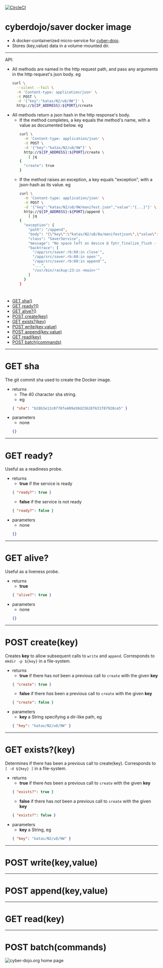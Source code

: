
[![CircleCI](https://circleci.com/gh/cyber-dojo/saver.svg?style=svg)](https://circleci.com/gh/cyber-dojo/saver)

# cyberdojo/saver docker image

- A docker-containerized micro-service for [cyber-dojo](http://cyber-dojo.org).
- Stores (key,value) data in a volume-mounted dir.

- - - -
API:
  * All methods are named in the http request path, and pass any
    arguments in the http request's json body. eg
    ```bash
    curl \
      --silent --fail \
      -H 'Content-type: application/json' \
      -X POST \
      -d '{"key":"katas/N2/u8/9W"}' \
      http://${IP_ADDRESS}:${PORT}/create
    ```
  * All methods return a json hash in the http response's body.
    * If the method completes, a key equals the method's name, with
      a value as documented below. eg
      ```bash
      curl \
        -H 'Content-type: application/json' \
        -X POST \
        -d '{"key":"katas/N2/u8/9W"}' \
        http://${IP_ADDRESS}:${PORT}/create \
          | jq      
      {
        "create": true
      }
      ```
    * If the method raises an exception, a key equals "exception", with
      a json-hash as its value. eg
      ```bash
      curl \
        -H 'Content-type: application/json' \
        -X POST \
        -d '{"key":"katas/N2/u8/9W/manifest.json","value":"{...}"}' \
        http://${IP_ADDRESS}:${PORT}/append \
          | jq      
      {
        "exception": {
          "path": "/append",
          "body": "{\"key\":\"katas/N2/u8/8a/manifestjson\",\"value\":\"{...}\"}",
          "class": "SaverService",
          "message": "No space left on device @ fptr_finalize_flush - /cyber-dojo/katas/N2/u8/8a/manifestjson",
          "backtrace": [
            "/app/src/saver.rb:60:in close'",
            "/app/src/saver.rb:60:in open'",
            "/app/src/saver.rb:60:in append'",
            "...",
            "/usr/bin/rackup:23:in <main>'"
          ]
        }
      }
      ```

#
- [GET sha()](#get-sha)
- [GET ready?()](#get-ready)
- [GET alive?()](#get-alive)
- [POST create(key)](#post-createkey)
- [GET exists?(key)](#get-existskey)
- [POST write(key,value)](#post-writekeyvalue)
- [POST append(key,value)](#post-appendkeyvalue)
- [GET read(key)](#get-readkey)
- [POST batch(commands)](#get-batchcommands)

- - - -
# GET sha
The git commit sha used to create the Docker image.
- returns
  * The 40 character sha string.
  * eg
  ```json
  { "sha": "b28b3e13c0778fe409a50d23628f631f87920ce5" }
  ```
- parameters
  * none
  ```json
  {}
  ```

- - - -
# GET ready?
Useful as a readiness probe.
- returns
  * **true** if the service is ready
  ```json
  { "ready?": true }
  ```
  * **false** if the service is not ready
  ```json
  { "ready?": false }
  ```
- parameters
  * none
  ```json
  {}
  ```

- - - -
# GET alive?
Useful as a liveness probe.
- returns
  * **true**
  ```json
  { "alive?": true }
  ```
- parameters
  * none
  ```json
  {}
  ```

- - - -
# POST create(key)
Creates **key** to allow subsequent calls to ```write``` and ```append```.
Corresponds to ```mkdir -p ${key}``` in a file-system.
- returns
  * **true** if there has _not_ been a previous call to ```create``` with the given **key**
  ```json
  { "create": true }
  ```
  * **false** if there _has_ been a previous call to ```create``` with the given **key**
  ```json
  { "create": false }
  ```
- parameters
  * **key** a String specifying a dir-like path, eg
  ```json
  { "key": "katas/N2/u8/9W" }
  ```

- - - -
# GET exists?(key)
Determines if there has been a previous call to create(key).
Corresponds to ```[ -d ${key} ]``` in a file-system.
- returns
  * **true** if there _has_ been a previous call to ```create``` with the given **key**
  ```json
  { "exists?": true }
  ```
  * **false** if there has _not_ been a previous call to ```create``` with the given **key**
  ```json
  { "exists?": false }
  ```
- parameters
  * **key** a String, eg
  ```json
  { "key": "katas/N2/u8/9W" }
  ```

- - - -
# POST write(key,value)

- - - -
# POST append(key,value)

- - - -
# GET read(key)

- - - -
# POST batch(commands)

![cyber-dojo.org home page](https://github.com/cyber-dojo/cyber-dojo/blob/master/shared/home_page_snapshot.png)
